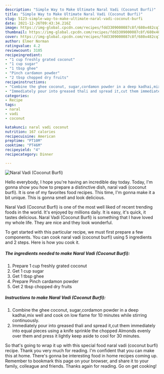 ```yaml
---
description: "Simple Way to Make Ultimate Naral Vadi (Coconut Burfi)"
title: "Simple Way to Make Ultimate Naral Vadi (Coconut Burfi)"
slug: 5123-simple-way-to-make-ultimate-naral-vadi-coconut-burfi
date: 2021-12-26T09:43:34.216Z
image: https://img-global.cpcdn.com/recipes/fdd3309000087c8f/680x482cq70/naral-vadi-coconut-burfi-recipe-main-photo.jpg
thumbnail: https://img-global.cpcdn.com/recipes/fdd3309000087c8f/680x482cq70/naral-vadi-coconut-burfi-recipe-main-photo.jpg
cover: https://img-global.cpcdn.com/recipes/fdd3309000087c8f/680x482cq70/naral-vadi-coconut-burfi-recipe-main-photo.jpg
author: Elmer Norman
ratingvalue: 4.2
reviewcount: 3105
recipeingredient:
- "1 cup freshly grated coconut"
- "1 cup sugar"
- "1 tbsp ghee"
- "Pinch cardamon powder"
- "2 tbsp chopped dry fruits"
recipeinstructions:
- "Combine the ghee coconut, sugar,cordamon powder in a deep kadhai,mix well and cook on low flame for 10 minutes while stirring continuously."
- "Immediately pour into greased thali and spread it,cut them immediately into equal pieces using a knife sprinkle the chopped Almonds evenly over them and press it lightly keep aside to cool for 30 minutes."
categories:
- Recipe
tags:
- naral
- vadi
- coconut

katakunci: naral vadi coconut 
nutrition: 167 calories
recipecuisine: American
preptime: "PT10M"
cooktime: "PT46M"
recipeyield: "4"
recipecategory: Dinner

---
```



![Naral Vadi (Coconut Burfi)](https://img-global.cpcdn.com/recipes/fdd3309000087c8f/680x482cq70/naral-vadi-coconut-burfi-recipe-main-photo.jpg)

Hello everybody, I hope you're having an incredible day today. Today, I'm gonna show you how to prepare a distinctive dish, naral vadi (coconut burfi). It is one of my favorites food recipes. This time, I'm gonna make it a bit unique. This is gonna smell and look delicious.

Naral Vadi (Coconut Burfi) is one of the most well liked of recent trending foods in the world. It's enjoyed by millions daily. It is easy, it's quick, it tastes delicious. Naral Vadi (Coconut Burfi) is something that I have loved my whole life. They are nice and they look wonderful.




To get started with this particular recipe, we must first prepare a few components. You can cook naral vadi (coconut burfi) using 5 ingredients and 2 steps. Here is how you cook it.

<!--inarticleads1-->

##### The ingredients needed to make Naral Vadi (Coconut Burfi):

1. Prepare 1 cup freshly grated coconut
1. Get 1 cup sugar
1. Get 1 tbsp ghee
1. Prepare Pinch cardamon powder
1. Get 2 tbsp chopped dry fruits




<!--inarticleads2-->

##### Instructions to make Naral Vadi (Coconut Burfi):

1. Combine the ghee coconut, sugar,cordamon powder in a deep kadhai,mix well and cook on low flame for 10 minutes while stirring continuously.
1. Immediately pour into greased thali and spread it,cut them immediately into equal pieces using a knife sprinkle the chopped Almonds evenly over them and press it lightly keep aside to cool for 30 minutes.




So that's going to wrap it up with this special food naral vadi (coconut burfi) recipe. Thank you very much for reading. I'm confident that you can make this at home. There's gonna be interesting food in home recipes coming up. Remember to bookmark this page on your browser, and share it to your family, colleague and friends. Thanks again for reading. Go on get cooking!
